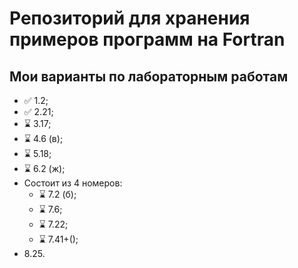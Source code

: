 # Репозиторий для хранения примеров программ на Fortran

## Мои варианты по лабораторным работам

* ✅ 1.2;
* ✅ 2.21;
* ⌛ 3.17;
* ⌛ 4.6 (в);
* ⌛ 5.18;
* ⌛ 6.2 (ж);
* Состоит из 4 номеров:
  * ⌛ 7.2 (б);
  * ⌛ 7.6;
  * ⌛ 7.22;
  * ⌛ 7.41+();
* 8.25.

